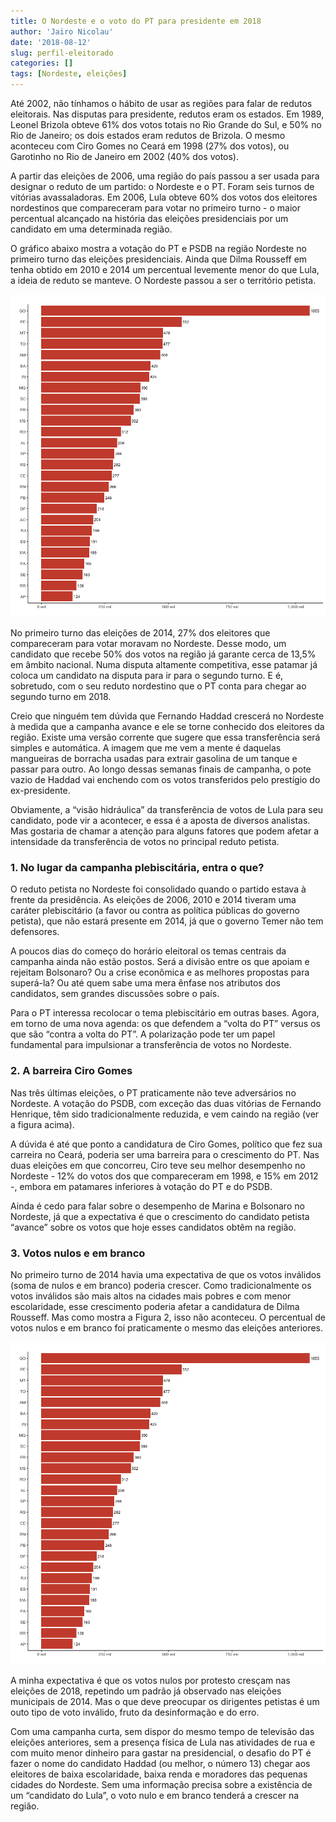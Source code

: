 ```yaml
---
title: O Nordeste e o voto do PT para presidente em 2018
author: 'Jairo Nicolau'
date: '2018-08-12'
slug: perfil-eleitorado
categories: []
tags: [Nordeste, eleições]
---
```


Até 2002, não tínhamos o hábito de usar as regiões para falar de redutos
eleitorais. Nas disputas para presidente, redutos eram os estados. Em 1989,
Leonel Brizola obteve 61% dos votos totais no Rio Grande do Sul, e 50% no Rio de
Janeiro; os dois estados eram redutos de Brizola. O mesmo aconteceu com Ciro
Gomes no Ceará em 1998 (27% dos votos), ou Garotinho no Rio de Janeiro em 2002
(40% dos votos).

A partir das eleições de 2006, uma região do país passou a ser usada para
designar o reduto de um partido: o Nordeste e o PT. Foram seis turnos de
vitórias avassaladoras. Em 2006, Lula obteve 60% dos votos dos eleitores
nordestinos que compareceram para votar no primeiro turno - o maior percentual
alcançado na história das eleições presidenciais por um candidato em uma
determinada região.

O gráfico abaixo mostra a votação do PT e PSDB na região Nordeste no primeiro
turno das eleições presidenciais. Ainda que Dilma Rousseff em tenha obtido em
2010 e 2014 um percentual levemente menor do que Lula, a ideia de reduto se
manteve. O Nordeste passou a ser o território petista.

![](/img/Quanto_custa1.png)

No primeiro turno das eleições de 2014, 27% dos eleitores que compareceram para
votar moravam no Nordeste. Desse modo, um candidato que recebe 50% dos votos na
região já garante cerca de 13,5% em âmbito nacional. Numa disputa altamente
competitiva, esse patamar já coloca um candidato na disputa para ir para o
segundo turno. E é, sobretudo, com o seu reduto nordestino que o PT conta para
chegar ao segundo turno em 2018.

Creio que ninguém tem dúvida que Fernando Haddad crescerá no Nordeste à medida
que a campanha avance e ele se torne conhecido dos eleitores da região. Existe
uma versão corrente que sugere que essa transferência será simples e automática.
A imagem que me vem a mente é daquelas mangueiras de borracha usadas para
extrair gasolina de um tanque e passar para outro. Ao longo dessas semanas
finais de campanha, o pote vazio de Haddad vai enchendo com os votos
transferidos pelo prestígio do ex-presidente.

Obviamente, a “visão hidráulica” da transferência de votos de Lula para seu
candidato, pode vir a acontecer, e essa é a aposta de diversos analistas. Mas
gostaria de chamar a atenção para alguns fatores que podem afetar a intensidade
da transferência de votos no principal reduto petista.

### 1. No lugar da campanha plebiscitária, entra o que?

O reduto petista no Nordeste foi consolidado quando o partido estava à frente da
presidência. As eleições de 2006, 2010 e 2014 tiveram uma caráter plebiscitário
(a favor ou contra as política públicas do governo petista), que não estará
presente em 2014, já que o governo Temer não tem defensores.

A poucos dias do começo do horário eleitoral os temas centrais da campanha ainda
não estão postos. Será a divisão entre os que apoiam e rejeitam Bolsonaro? Ou a
crise econômica e as melhores propostas para superá-la? Ou até quem sabe uma
mera ênfase nos atributos dos candidatos, sem grandes discussões sobre o país.

Para o PT interessa recolocar o tema plebiscitário em outras bases. Agora, em
torno de uma nova agenda: os que defendem a “volta do PT” versus os que são
“contra a volta do PT”. A polarização pode ter um papel fundamental para
impulsionar a transferência de votos no Nordeste.

### 2. A barreira Ciro Gomes

Nas três últimas eleições, o PT praticamente não teve adversários no Nordeste. A
votação do PSDB, com exceção das duas vitórias de Fernando Henrique, têm sido
tradicionalmente reduzida, e vem caindo na região (ver a figura acima).

A dúvida é até que ponto a candidatura de Ciro Gomes, político que fez sua
carreira no Ceará, poderia ser uma barreira para o crescimento do PT. Nas duas
eleições em que concorreu, Ciro teve seu melhor desempenho no Nordeste - 12% do
votos dos que compareceram em 1998, e 15% em 2012 -, embora em patamares
inferiores à votação do PT e do PSDB.

Ainda é cedo para falar sobre o desempenho de Marina e Bolsonaro no Nordeste, já
que a expectativa é que o crescimento do candidato petista “avance” sobre os
votos que hoje esses candidatos obtêm na região.

### 3. Votos nulos e em branco

No primeiro turno de 2014 havia uma expectativa de que os votos inválidos (soma
de nulos e em branco) poderia crescer. Como tradicionalmente os votos inválidos
são mais altos na cidades mais pobres e com menor escolaridade, esse crescimento
poderia afetar a candidatura de Dilma Rousseff. Mas como mostra a Figura 2, isso
não aconteceu. O percentual de votos nulos e em branco foi praticamente o mesmo
das eleições anteriores.

![](/img/Quanto_custa1.png)

A minha expectativa é que os votos nulos por protesto cresçam nas eleições de
2018, repetindo um padrão já observado nas eleições municipais de 2014. Mas o
que deve preocupar os dirigentes petistas é um outo tipo de voto inválido, fruto
da desinformação e do erro.

Com uma campanha curta, sem dispor do mesmo tempo de televisão das eleições
anteriores, sem a presença física de Lula nas atividades de rua e com muito
menor dinheiro para gastar na presidencial, o desafio do PT é fazer o nome do
candidato Haddad (ou melhor, o número 13) chegar aos eleitores de baixa
escolaridade, baixa renda e moradores das pequenas cidades do Nordeste. Sem uma
informação precisa sobre a existência de um “candidato do Lula”, o voto nulo e
em branco tenderá a crescer na região.
